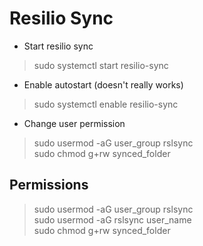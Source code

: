 # Resilio Sync

* Start resilio sync
> sudo systemctl start resilio-sync
* Enable autostart (doesn't really works)
> sudo systemctl enable resilio-sync
* Change user permission
> sudo usermod -aG user_group rslsync  
> sudo chmod g+rw synced_folder

## Permissions

> sudo usermod -aG user_group rslsync  
> sudo usermod -aG rslsync user_name  
> sudo chmod g+rw synced_folder
